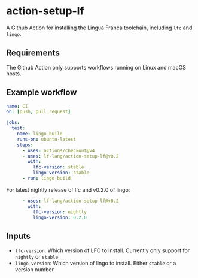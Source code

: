 # action-setup-lf
A Github Action for installing the Lingua Franca toolchain, including `lfc` and `lingo`.

## Requirements
The Github Action only supports workflows running on Linux and macOS hosts.

## Example workflow

```yaml
name: CI
on: [push, pull_request]

jobs:
  test:
    name: lingo build
    runs-on: ubuntu-latest
    steps:
      - uses: actions/checkout@v4
      - uses: lf-lang/action-setup-lf@v0.2
        with:
          lfc-version: stable
          lingo-version: stable
      - run: lingo build
```

For latest nightly release of lfc and v0.2.0 of lingo:
```yaml
      - uses: lf-lang/action-setup-lf@v0.2
        with:
          lfc-version: nightly
          lingo-version: 0.2.0

```

## Inputs
- `lfc-version`: Which version of LFC to install. Currently only support for `nightly` or `stable`
- `lingo-version`: Which version of lingo to install. Either `stable` or a version number.

